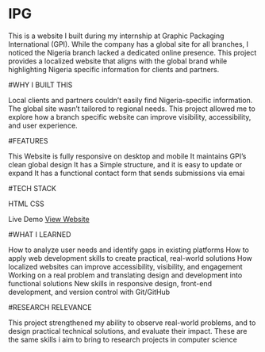 # IPG
This is a website I built during my internship at Graphic Packaging International (GPI). While the company has a global site for all branches, I noticed the Nigeria branch lacked a dedicated online presence. This project provides a localized website that aligns with the global brand while highlighting Nigeria specific information for clients and partners.

#WHY I BUILT THIS 

Local clients and partners couldn’t easily find Nigeria-specific information.
The global site wasn’t tailored to regional needs.
This project allowed me to explore how a branch specific website can improve visibility, accessibility, and user experience.

#FEATURES 

This Website is fully responsive on desktop and mobile
It maintains GPI’s clean global design
It has a Simple structure, and it is easy to update or expand
It has a functional contact form that sends submissions via emai

#TECH STACK 

HTML
CSS

Live Demo
[View Website](https://oluwashiji.github.io/IPG/index.html)

#WHAT I LEARNED

How to analyze user needs and identify gaps in existing platforms
How to apply web development skills to create practical, real-world solutions
How localized websites can improve accessibility, visibility, and engagement
Working on a real problem and translating design and development into functional solutions
New skills in responsive design, front-end development, and version control with Git/GitHub

#RESEARCH RELEVANCE

This project strengthened my ability to observe real-world problems, and to design practical technical solutions, and evaluate their impact. These are the same skills i aim to bring to research projects in computer science 
